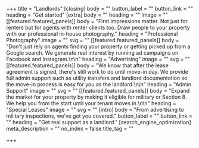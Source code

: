 +++
title = "Landlords"
[closing]
body = ""
button_label = ""
button_link = ""
heading = "Get started"
[extra]
body = ""
heading = ""
image = ""
[[featured.featured_panels]]
body = "First impressions matter. Not just for renters but for agents with renter clients too. Draw people to your property with our professional in-house photography."
heading = "Professional Photography"
image = ""
svg = ""
[[featured.featured_panels]]
body = "Don't just rely on agents finding your property or getting picked up from a Google search. We generate real interest by running ad campaigns on Facebook and Instagram.\n\n"
heading = "Advertising"
image = ""
svg = ""
[[featured.featured_panels]]
body = "We know that after the lease agreement is signed, there's still work to do until move-in day. We provide full admin support such as utility transfers and landlord documentation so the move-in process is easy for you as the landlord.\n\n"
heading = "Admin Support"
image = ""
svg = ""
[[featured.featured_panels]]
body = "Expand the market for your property by making it eligible for military or Section 8. We help you from the start until your tenant moves in.\n\n"
heading = "Special Leases"
image = ""
svg = ""
[intro]
body = "From advertising to military inspections, we’ve got you covered."
button_label = ""
button_link = ""
heading = "Get real support as a landlord."
[search_engine_optimization]
meta_description = ""
no_index = false
title_tag = ""

+++
